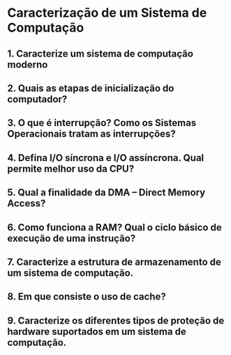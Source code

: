 # Caracterização de um Sistema de Computação

## 1. Caracterize um sistema de computação moderno

## 2. Quais as etapas de inicialização do computador?

## 3. O que é interrupção? Como os Sistemas Operacionais tratam as interrupções?

## 4. Defina I/O síncrona e I/O assíncrona. Qual permite melhor uso da CPU?

## 5. Qual a finalidade da DMA – Direct Memory Access?

## 6. Como funciona a RAM? Qual o ciclo básico de execução de uma instrução?

## 7. Caracterize a estrutura de armazenamento de um sistema de computação.

## 8. Em que consiste o uso de cache?

## 9. Caracterize os diferentes tipos de proteção de hardware suportados em um sistema de computação.

